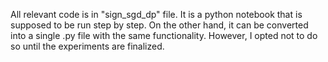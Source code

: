 All relevant code is in "sign_sgd_dp" file. It is a python notebook that is supposed to be run step by step. On the other hand, it can be converted into a single .py file with the same functionality. However, I opted not to do so until the experiments are finalized.
